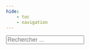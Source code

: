 ```yaml
---
hide:
    - toc
    - navigation
---
```




<div id="Bibliotek" class="div-cleanbody">
    <div id="BiblioteksTitle" class="biblioteks-tilte" biblioteks-tilte></div>
    <input type="search" class="search-input" placeholder="Rechercher ..." title="Rechercher" bibliotek-search>
    <br><br><br>
    <div id="BiblioteksGrid" class="biblioteks-grid" biblioteks-grid-container></div>
</div>



<div id="Katalog" class="div-cleanbody hide">
    <div id="Content"> 
        <div id="KatalogMenu">
            <div id="KatalogTitle"></div>
            <div id="SubMenu">
                <div id="SubButtons" style="display: block;"></div>
                <input type="search" id="SearchInput" class="search-input" placeholder="Rechercher ..." title="Rechercher" data-search>
                <button class="btn neumorphic-btn" id="FilterBtn" onclick="HideShowFilters('FiltersZone','FilterBtn');"><i class="fa-solid fa-filter"></i></button>
                <div class="hide" id="FiltersZone">
                    <div id="Filter1Zone"></div>
                    <div id="Filter2Zone"></div>
                    <div id="SearchParam"></div>
                </div>
            </div>
        </div><hr>
        <div id="FiltersTag">
            <div style="text-align:left; justify-content: left;" id="FiltersList"></div>
        </div>
        <div id="CardGrid" data-ressource-cards-container></div>
        <div id="TabPreview" class="container p-3 mt-3 border hide"></div>     
        <hr><div id="CopyrightZone"></div>
    </div>
</div>

<div class="popup hide" id="PopupAdd">
    <div id="AddStep1"></div>
    <div id="AddStep2"></div>
</div>


<div id="LoaderContainer" class="hide">
    <div id="LoaderWheel"></div>
    <h4>Chargement</h4>
</div>




















<template data-ressource-template>
    <div class="card container">
        <a href="" target="_blank" data-link>
            <div class="img"><img src="" data-img></div>
            <div class="header" data-header></div>
            <div class="overlay">
                <p data-descr></p>
                <p style="border-top:solid 1px grey; padding-top:5px;" data-author></p>
            </div>
        </a>
    </div>
</template>


<template bibliotek-card-template>
    <div class="bibliotek-card">
        <h2 class="bibliotek-name" bibliotek-name></h2>
        <p class="bibliotek-descr" bibliotek-descr></p>
        <div class="bibliotek-katalogs" bibliotek-katalogs></div>
        <p class="bibliotek-link" bibliotek-link></p>
    </div>
</template>













<head>
    <meta charset="utf-8">
    <!--<meta http-equiv="X-UA-Compatible" content="IE=edge">  Cette balise est faite pour adapter Internet Explorer, mais elle semble désuette en 2022-->
    <!--<meta name="description" content="csv to datatables to csv">-->
    <meta name="viewport" content="width=device-width, initial-scale=1">
    <!-- Custom CSS -->
    <link type="text/css" rel="stylesheet" href="https://cdn.datatables.net/1.10.22/css/jquery.dataTables.min.css">
    <link type="text/css" rel="stylesheet" href="https://cdn.datatables.net/buttons/1.6.4/css/buttons.dataTables.min.css">  
    <!-- Custom JS -->
    <script type="text/javascript" src="https://code.jquery.com/jquery-3.5.1.min.js"></script>
    <script type="text/javascript" src="https://cdn.datatables.net/1.10.22/js/jquery.dataTables.min.js"></script>
    <script type="text/javascript" src="https://cdn.datatables.net/buttons/1.6.4/js/dataTables.buttons.min.js"></script>
    <script type="text/javascript" src="https://cdn.datatables.net/buttons/1.6.4/js/buttons.html5.min.js"></script>
    <script type="text/javascript" src="https://cdn.datatables.net/buttons/1.6.4/js/buttons.colVis.min.js"></script>    
    <script type="text/javascript" src="https://unpkg.com/papaparse@5.3.0/papaparse.min.js"></script>
    <script src="https://kit.fontawesome.com/f9666d4f53.js" crossorigin="anonymous"></script>
    <!-- Personnal Konsilion CSS -->
    <link rel="stylesheet" href="https://konsilion.github.io/katalog-setup/css/CleanBody.css">
    <link rel="stylesheet" href="https://konsilion.github.io/katalog-setup/css/GridCard.css">
    <link rel="stylesheet" href="https://konsilion.github.io/katalog-setup/css/Form.css">
    <link rel="stylesheet" href="https://konsilion.github.io/katalog-setup/css/NeumorphismElem.css">  
    <link rel="stylesheet" href="https://konsilion.github.io/katalog-setup/css/Katalog.css">
    <link rel="stylesheet" href="https://konsilion.github.io/katalog-setup/css/BootstrapTable.css">    
    <!-- Personnal Konsilion JS -->
    <script type="text/javascript" src="https://konsilion.github.io/katalog-setup/js/katalog.js"></script>
    <script type="text/javascript" src="https://konsilion.github.io/katalog-setup/js/home.js"></script>
</head>




<style>
   
.bibliotek-card {
    margin-bottom: 25px;
}
    
.bibliotek-card > h2 {
    margin-bottom: 0px;    
}
    
.top-logo {
    float:right;
    margin: 15px 5px;
    border: 1px solid #EEE;
    border-radius:5px;
    padding:10px;
    cursor: pointer;
    filter: opacity(60%)!important;
    background-color:#FCFCFC;
}
  
.top-logo:hover {
    float:right;
    border: 1px solid #EEE;
    border-radius:5px;
    padding:10px;    
    filter: opacity(100%) !important;    
}   
    
.search-wrapper {
  display: flex;
  flex-direction: column;
  gap: .25rem; 
}

input {
  font-size: 1rem;
}

    
.bibliotek-katalogs {
  margin: 25px 0px;
  display: grid;
  grid-template-columns: repeat(auto-fit, minmax(200px, auto));
  gap: 30px;
  justify-content: left;    
}    
    
.add-choice {
  margin: 25px 0px;
  display: grid;
  grid-template-columns: repeat(auto-fit, minmax(200px, auto));
  gap: 30px;
  justify-content: left;      
}
    
    
#CardGrid {
  margin: 15px 0px;
  display: grid;
  grid-template-columns: repeat(auto-fit, minmax(300px, auto));
  gap: 30px;
  justify-content: left;    
}


.card {
  border: 1px solid #CCC;
  background-color: #EEE;
  height: 225px;
  border-radius: 0px 0px 10px 10px;
}


    
.card > .header {
    padding: 5px 15px;
    background-color: #DDD;
    font-size: 80px;
}


.header {
  font-size: 16px;
  color: black;
  padding: 15px;
  overflow: hidden;
}
    
.img {
    text-align: center;
    border-bottom: 1px solid #CCC;
    background-color: white;
    height: 70%;
    overflow: hidden;
}
  
.img > img {
    min-width: 200px;
    max-width: 425px;
    height:100%;
    border: 1px solid #FFF;
}
    
    
    
.add-card {
  border: 1px solid #EFEFEF;
  background-color: rgba(250,250,250,0.5);
  height: 225px;
  width: auto;
  margin-left: 0px;  
  border-radius: 10px;
}
    
.add-card:hover {
  border: 1px solid #EFEFEF;
  background-color: rgba(250,250,250,1);
} 
        
    
.add-img {
    text-align: center;
    height: 100%;
    overflow: hidden;
}
    
.add-img > img {
    height: 75%;
    padding-top:50px;
}
    
.add-img:hover > img {
filter: grayscale(10%) !important;
}   
    
.hide {
  display: none;
}

.md-footer {
    display:block;
}
</style>
